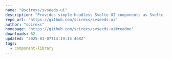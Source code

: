 ```yaml
---
name: "@scirexs/svseeds-ui"
description: "Provides simple headless Svelte UI components as Svelte files."
repo_url: "https://github.com/scirexs/svseeds-ui"
author: "scirexs"
homepage: "https://github.com/scirexs/svseeds-ui#readme"
downloads: 62
updated: "2025-03-07T14:19:15.468Z"
tags: 
  - component-library
---
```

